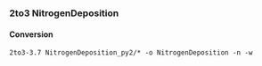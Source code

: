 ### 2to3 NitrogenDeposition

#### Conversion

```
2to3-3.7 NitrogenDeposition_py2/* -o NitrogenDeposition -n -w
```


